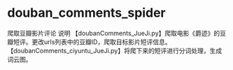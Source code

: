 # douban_comments_spider
爬取豆瓣影片评论
说明
【doubanComments_JueJi.py】爬取电影《爵迹》的豆瓣短评。更改urls列表中的豆瓣ID，爬取目标影片短评信息。
【doubanComments_ciyuntu_JueJi.py】将爬下来的短评进行分词处理，生成词云图。
